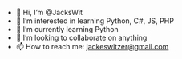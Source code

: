 - 👋 Hi, I’m @JacksWit
- 👀 I’m interested in learning Python, C#, JS, PHP
- 🌱 I’m currently learning Python
- 💞️ I’m looking to collaborate on anything 
- 📫 How to reach me: jackeswitzer@gmail.com

<!---
JacksWit/JacksWit is a ✨ special ✨ repository because its `README.md` (this file) appears on your GitHub profile.
You can click the Preview link to take a look at your changes.
--->
